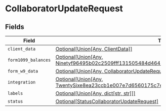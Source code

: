 # CollaboratorUpdateRequest


## Fields

| Field                                                                                                                                                          | Type                                                                                                                                                           | Required                                                                                                                                                       | Description                                                                                                                                                    |
| -------------------------------------------------------------------------------------------------------------------------------------------------------------- | -------------------------------------------------------------------------------------------------------------------------------------------------------------- | -------------------------------------------------------------------------------------------------------------------------------------------------------------- | -------------------------------------------------------------------------------------------------------------------------------------------------------------- |
| `client_data`                                                                                                                                                  | [Optional[Union[Any, ClientData]]](../../models/shared/collaboratorupdaterequestclientdata.md)                                                                 | :heavy_minus_sign:                                                                                                                                             | N/A                                                                                                                                                            |
| `form1099_balances`                                                                                                                                            | [Optional[Union[Any, Ninetyf96495b02c2509fff131505484d46479a91b7d23ed2b0f438ca117d0bccad7]]](../../models/shared/collaboratorupdaterequestform1099balances.md) | :heavy_minus_sign:                                                                                                                                             | N/A                                                                                                                                                            |
| `form_w9_data`                                                                                                                                                 | [Optional[Union[Any, CollaboratorUpdateRequestFormW9Data2]]](../../models/shared/collaboratorupdaterequestformw9data.md)                                       | :heavy_minus_sign:                                                                                                                                             | N/A                                                                                                                                                            |
| `integration`                                                                                                                                                  | [Optional[Union[Any, TwentySixe8ea23ccb1e007e7d6560175c7e75c768dac34727b7fe1d834ca24b8221ef4]]](../../models/shared/collaboratorupdaterequestintegration.md)   | :heavy_minus_sign:                                                                                                                                             | N/A                                                                                                                                                            |
| `labels`                                                                                                                                                       | [Optional[Union[Any, dict[str, str]]]](../../models/shared/collaboratorupdaterequestlabels.md)                                                                 | :heavy_minus_sign:                                                                                                                                             | N/A                                                                                                                                                            |
| `status`                                                                                                                                                       | [Optional[StatusCollaboratorUpdateRequest]](../../models/shared/statuscollaboratorupdaterequest.md)                                                            | :heavy_minus_sign:                                                                                                                                             | N/A                                                                                                                                                            |